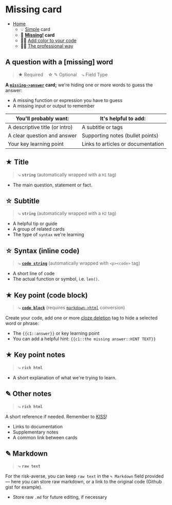 # Missing card

- [Home](../../../README.md)
    + 💡 [Simple](../simple/index.md) card
    + 🔎 **[Missing!](../missing/index.md) card**
    + 🧑‍🎨 [Add color to your code](../highlight/index.md)
    + 🧑‍🎓 [The professional way](../advanced/index.md)


## A question with a [missing] word

> ★ Required  &nbsp;&nbsp;&nbsp;☆ ✎ Optional &nbsp;&nbsp;&nbsp;⤷ Field Type

**A [`missing->answer`](https://docs.ankiweb.net/editing.html#cloze-deletion) card;** we're hiding one or more words to guess the answer:

- A missing function or expression you have to guess
- A missing input or output to remember

| You'll probably want: | It's helpful to add: |
| --------------------- | ------------------------------ |
| A descriptive title (or intro) | A subtitle or tags |
| A clear question and answer | Supporting notes (bullet points) |
| Your key learning point | Links to articles or documentation |



## ★ Title

> ⤷ **`string`** (automatically wrapped with a `H1` tag)

- The main question, statement or fact.


## ☆ Subtitle

> ⤷ **`string`** (automatically wrapped with a `H2` tag)

- A helpful tip or guide
- A group of related cards
- The type of `syntax` we're learning


## ☆ Syntax (inline code)

> ⤷ **[`code string`](../highlight/index.md#basic-syntax-highlighting)**
>    (automatically wrapped with `<p><code>` tag)

- A short line of code
- The actual function or symbol, i.e. `len()`.


## ★ Key point (code block)

> ⤷ **[`code block`](../highlight/index.md#full-syntax-highlighting)**
>    (requires [`markdown->html`](../highlight/index.md#full-syntax-highlighting) conversion)

Create your code, add one or more [cloze deletion](https://apps.ankiweb.net/docs/manual.html#cloze-deletion) tag to hide a selected word or phrase:

- The `{{c1::answer}}` or key learning point
- You can add a helpful hint: `{{c1::the missing answer::HINT TEXT}}`


## ★ Key point notes

> ⤷ **`rich html`**

- A short explanation of what we're trying to learn.


## ✎ Other notes

> ⤷ **`rich html`**

A short reference if needed. Remember to [KISS](../../../#keep-it-simple-stupid)!

- Links to documentation
- Supplementary notes
- A common link between cards


## ✎ Markdown

> ⤷ **`raw text`**

For the risk-averse, you can keep `raw text` in the `✎ Markdown` field provided — here you can store raw markdown, or a link to the original code (Github gist for example).

- Store raw `.md` for future editing, if necessary
